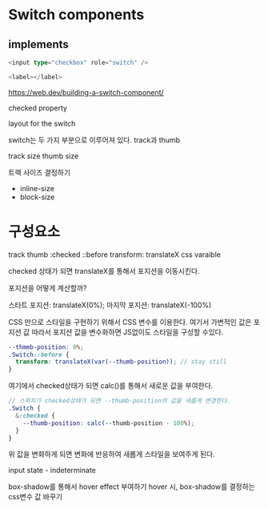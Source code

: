 # Switch components

## implements

```ts
<input type="checkbox" role="switch" />
```

```ts
<label></label>
```

https://web.dev/building-a-switch-component/

checked property

layout for the switch

switch는 두 가지 부분으로 이루어져 있다. track과 thumb

track size
thumb size

트랙 사이즈 결정하기

- inline-size
- block-size

# 구성요소

track
thumb
:checked
::before
transform: translateX
css varaible

checked 상태가 되면 translateX를 통해서 포지션을 이동시킨다.

포지션을 어떻게 계산할까?

스타트 포지션: translateX(0%);
마지막 포지션: translateX(-100%)

CSS 만으로 스타일을 구현하기 위해서 CSS 변수를 이용한다. 여기서 가변적인 값은 포지션 값 따라서 포지션 값을 변수화하면 JS없이도 스타일을 구성할 수있다.

```scss
--thmmb-position: 0%;
.Switch::before {
  transform: translateX(var(--thumb-position)); // stay still
}
```

여기에서 checked상태가 되면 calc()를 통해서 새로운 값을 부여한다.

```scss
// 스위치가 checked상태가 되면 --thumb-position의 값을 새롭게 변경한다.
.Switch {
  &:checked {
    --thumb-position: calc(--thumb-position - 100%);
  }
}
```

위 값을 변화하게 되면 변화에 반응하여 새롭게 스타일을 보여주게 된다.

input state - indeterminate

box-shadow를 통해서 hover effect 부여하기
hover 시, box-shadow를 결정하는 css변수 값 바꾸기
